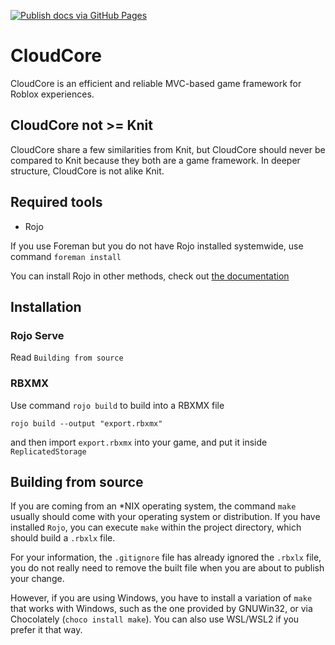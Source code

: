 [![Publish docs via GitHub Pages](https://github.com/7kayoh/cloudcore/actions/workflows/main.yml/badge.svg?branch=master)](https://github.com/7kayoh/cloudcore/actions/workflows/main.yml)

# CloudCore
CloudCore is an efficient and reliable MVC-based game framework for Roblox experiences.

## CloudCore not >= Knit
CloudCore share a few similarities from Knit, but CloudCore should never be compared to Knit because they both are a game framework. In deeper structure, CloudCore is not alike Knit.

## Required tools
- Rojo

If you use Foreman but you do not have Rojo installed systemwide, use command `foreman install`

You can install Rojo in other methods, check out [the documentation](https://rojo.space)

## Installation
### Rojo Serve
Read `Building from source`

### RBXMX
Use command `rojo build` to build into a RBXMX file
```
rojo build --output "export.rbxmx"
```

and then import `export.rbxmx` into your game, and put it inside `ReplicatedStorage`

## Building from source
If you are coming from an *NIX operating system, the command `make` usually should come with your operating system or distribution. If you have installed `Rojo`, you can execute `make` within the project directory, which should build a `.rbxlx` file.

For your information, the `.gitignore` file has already ignored the `.rbxlx` file, you do not really need to remove the built file when you are about to publish your change.

However, if you are using Windows, you have to install a variation of `make` that works with Windows, such as the one provided by GNUWin32, or via Chocolately (`choco install make`). You can also use WSL/WSL2 if you prefer it that way.

